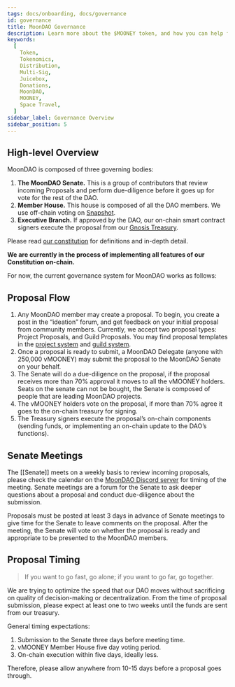 ```yaml
---
tags: docs/onboarding, docs/governance
id: governance
title: MoonDAO Governance
description: Learn more about the $MOONEY token, and how you can help fund the decentralization of space travel.
keywords:
  [
    Token,
    Tokenomics,
    Distribution,
    Multi-Sig,
    Juicebox,
    Donations,
    MoonDAO,
    MOONEY,
    Space Travel,
  ]
sidebar_label: Governance Overview
sidebar_position: 5
---
```

## High-level Overview
MoonDAO is composed of three governing bodies:
1. **The MoonDAO Senate.** This is a group of contributors that review incoming Proposals and perform due-diligence before it goes up for vote for the rest of the DAO.
2. **Member House.** This house is composed of all the DAO members. We use off-chain voting on [Snapshot](https://snapshot.org/#/tomoondao.eth).
3. **Executive Branch.** If approved by the DAO, our on-chain smart contract signers execute the proposal from our [Gnosis Treasury](https://gnosis-safe.io/app/eth:0xce4a1E86a5c47CD677338f53DA22A91d85cab2c9/balances).

Please read [our constitution](https://docs.moondao.com/Governance/constitution) for definitions and in-depth detail.

**We are currently in the process of implementing all features of our Constitution on-chain.**

For now, the current governance system for MoonDAO works as follows:

## Proposal Flow

1. Any MoonDAO member may create a proposal. To begin, you create a post in the “ideation” forum, and get feedback on your initial proposal from community members. Currently, we accept two proposal types: Project Proposals, and Guild Proposals. You may find proposal templates in the [project system](https://docs.moondao.com/projects) and [guild system](https://docs.moondao.com/guilds).
2. Once a proposal is ready to submit, a MoonDAO Delegate (anyone with 250,000 vMOONEY) may submit the proposal to the MoonDAO Senate on your behalf.
3. The Senate will do a due-diligence on the proposal, if the proposal receives more than 70% approval it moves to all the vMOONEY holders. Seats on the senate can not be bought, the Senate is composed of people that are leading MoonDAO projects.
4. The vMOONEY holders vote on the proposal, if more than 70% agree it goes to the on-chain treasury for signing.
5. The Treasury signers execute the proposal’s on-chain components (sending funds, or implementing an on-chain update to the DAO’s functions).


## Senate Meetings

The [[Senate]] meets on a weekly basis to review incoming proposals, please check the calendar on the [MoonDAO Discord server](MoonDAO%20Discord%20server.md) for timing of the meeting. Senate meetings are a forum for the Senate to ask deeper questions about a proposal and conduct due-diligence about the submission.

Proposals must be posted at least 3 days in advance of Senate meetings to give time for the Senate to leave comments on the proposal. After the meeting, the Senate will vote on whether the proposal is ready and appropriate to be presented to the MoonDAO members.

## Proposal Timing

> If you want to go fast, go alone; if you want to go far, go together. 

We are trying to optimize the speed that our DAO moves without sacrificing on quality of decision-making or decentralization. From the time of proposal submission, please expect at least one to two weeks until the funds are sent from our treasury.

General timing expectations:

1. Submission to the Senate three days before meeting time.
2. vMOONEY Member House five day voting period.
4. On-chain execution within five days, ideally less.

Therefore, please allow anywhere from 10-15 days before a proposal goes through.
